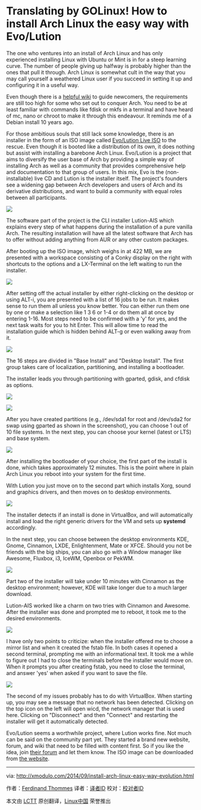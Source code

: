 Translating by GOLinux!
How to install Arch Linux the easy way with Evo/Lution
================================================================================
The one who ventures into an install of Arch Linux and has only experienced installing Linux with Ubuntu or Mint is in for a steep learning curve. The number of people giving up halfway is probably higher than the ones that pull it through. Arch Linux is somewhat cult in the way that you may call yourself a weathered Linux user if you succeed in setting it up and configuring it in a useful way.

Even though there is a [helpful wiki][1] to guide newcomers, the requirements are still too high for some who set out to conquer Arch. You need to be at least familiar with commands like fdisk or mkfs in a terminal and have heard of mc, nano or chroot to make it through this endeavour. It reminds me of a Debian install 10 years ago.

For those ambitious souls that still lack some knowledge, there is an installer in the form of an ISO image called [Evo/Lution Live ISO][2] to the rescue. Even though it is booted like a distribution of its own, it does nothing but assist with installing a barebone Arch Linux. Evo/Lution is a project that aims to diversify the user base of Arch by providing a simple way of installing Arch as well as a community that provides comprehensive help and documentation to that group of users. In this mix, Evo is the (non-installable) live CD and Lution is the installer itself. The project's founders see a widening gap between Arch developers and users of Arch and its derivative distributions, and want to build a community with equal roles between all participants. 

![](https://farm6.staticflickr.com/5559/15067088008_ecb221408c_z.jpg)

The software part of the project is the CLI installer Lution-AIS which explains every step of what happens during the installation of a pure vanilla Arch. The resulting installation will have all the latest software that Arch has to offer without adding anything from AUR or any other custom packages.

After booting up the ISO image, which weighs in at 422 MB, we are presented with a workspace consisting of a Conky display on the right with shortcuts to the options and a LX-Terminal on the left waiting to run the installer.

![](https://farm6.staticflickr.com/5560/15067056888_6345c259db_z.jpg)

After setting off the actual installer by either right-clicking on the desktop or using ALT-i, you are presented with a list of 16 jobs to be run. It makes sense to run them all unless you know better. You can either run them one by one or make a selection like 1 3 6 or 1-4 or do them all at once by entering 1-16. Most steps need to be confirmed with a 'y' for yes, and the next task waits for you to hit Enter. This will allow time to read the installation guide which is hidden behind ALT-g or even walking away from it. 

![](https://farm4.staticflickr.com/3868/15253227082_5e7219f72d_z.jpg)

The 16 steps are divided in "Base Install" and "Desktop Install". The first group takes care of localization, partitioning, and installing a bootloader.

The installer leads you through partitioning with gparted, gdisk, and cfdisk as options.

![](https://farm4.staticflickr.com/3873/15230603226_56bba60d28_z.jpg)

![](https://farm4.staticflickr.com/3860/15253610055_e6a2a7a1cb_z.jpg)

After you have created partitions (e.g., /dev/sda1 for root and /dev/sda2 for swap using gparted as shown in the screenshot), you can choose 1 out of 10 file systems. In the next step, you can choose your kernel (latest or LTS) and base system.

![](https://farm6.staticflickr.com/5560/15253610085_aa5a9557fb_z.jpg)

After installing the bootloader of your choice, the first part of the install is done, which takes approximately 12 minutes. This is the point where in plain Arch Linux you reboot into your system for the first time.

With Lution you just move on to the second part which installs Xorg, sound and graphics drivers, and then moves on to desktop environments.

![](https://farm4.staticflickr.com/3918/15066917430_c21e0f0a9e_z.jpg)

The installer detects if an install is done in VirtualBox, and will automatically install and load the right generic drivers for the VM and sets up **systemd** accordingly.

In the next step,  you can choose between the desktop environments KDE, Gnome, Cinnamon, LXDE, Enlightenment, Mate or XFCE. Should you not be friends with the big ships, you can also go with a Window manager like Awesome, Fluxbox, i3, IceWM, Openbox or PekWM. 

![](https://farm4.staticflickr.com/3874/15253610125_26f913be20_z.jpg)

Part two of the installer will take under 10 minutes with Cinnamon as the desktop environment; however, KDE will take longer due to a much larger download.

Lution-AIS worked like a charm on two tries with Cinnamon and Awesome. After the installer was done and prompted me to reboot, it took me to the desired environments.

![](https://farm4.staticflickr.com/3885/15270946371_c2def59f37_z.jpg)

I have only two points to criticize: when the installer offered me to choose a mirror list and when it created the fstab file. In both cases it opened a second terminal, prompting me with an informational text. It took me a while to figure out I had to close the terminals before the installer would move on. When it prompts you after creating fstab, you need to close the terminal, and answer 'yes' when asked if you want to save the file. 

![](https://farm4.staticflickr.com/3874/15067056958_3bba63da60_z.jpg)

The second of my issues probably has to do with VirtualBox. When starting up, you may see a message that no network has been detected. Clicking on the top icon on the left will open wicd, the network manager that is used here. Clicking on "Disconnect" and then "Connect" and restarting the installer will get it automatically detected. 

Evo/Lution seems a worthwhile project, where Lution works fine. Not much can be said on the community part yet.  They started a brand new website, forum, and wiki that need to be filled with content first. So if you like the idea, join [their forum][3] and let them know. The ISO image can be downloaded from [the website][4].

--------------------------------------------------------------------------------

via: http://xmodulo.com/2014/09/install-arch-linux-easy-way-evolution.html

作者：[Ferdinand Thommes][a]
译者：[译者ID](https://github.com/译者ID)
校对：[校对者ID](https://github.com/校对者ID)

本文由 [LCTT](https://github.com/LCTT/TranslateProject) 原创翻译，[Linux中国](http://linux.cn/) 荣誉推出

[a]:http://xmodulo.com/author/ferdinand
[1]:https://wiki.archlinux.org/
[2]:http://www.evolutionlinux.com/
[3]:http://www.evolutionlinux.com/forums/
[4]:http://www.evolutionlinux.com/downloads.html
